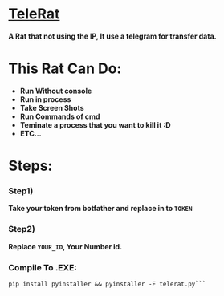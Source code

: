 # [TeleRat](https://github.com/SarbazVatan/TeleRat)

**A Rat that not using the IP, It use a telegram for transfer data.**


# This Rat Can Do:
* **Run Without console**
* **Run in process**
* **Take Screen Shots**
* **Run Commands of cmd**
* **Teminate a process that you want to kill it :D**
* **ETC...**

# Steps:
### Step1)
**Take your token from botfather and replace in to `TOKEN`**

### Step2)
**Replace `YOUR_ID`, Your Number id.**



### Compile To .EXE:
```
pip install pyinstaller && pyinstaller -F telerat.py```
